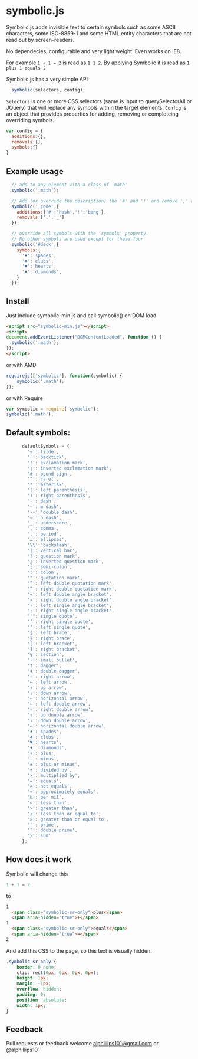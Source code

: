 symbolic.js
===========

Symbolic.js adds invisible text to certain symbols such as some ASCII characters, some ISO-8859-1 and some HTML entity characters that are not read out by screen-readers.

No dependecies, configurable and very light weight. Even works on IE8.

For example `1 + 1 = 2` is read as `1 1 2`. By applying Symbolic it is read as `1 plus 1 equals 2`

Symbolic.js has a very simple API
```javascript
  symbolic(selectors, config);
``` 

`Selectors` is one or more CSS selectors (same is input to querySelectorAll or JQuery) that will replace any symbols within the target elements.
`Config` is an object that provides properties for adding, removing or completeing overriding symbols.
```javascript
var config = {
  additions:{},
  removals:[],
  symbols:{}
}
```

## Example usage

```javascript
  // add to any element with a class of 'math'
  symbolic('.math');
```  

  
```javascript  
  // Add (or override the description) the '#' and '!' and remove ',' and '_'
  symbolic('.code',{
    additions:{'#':'hash','!':'bang'},
    removals:[',','_']
  }); 
```  

```javascript
  // override all symbols with the 'symbols' property. 
  // No other symbols are used except for these four
  symbolic('#deck',{
    symbols:{
      '♠':'spades',
      '♣':'clubs',
      '♥':'hearts',
      '♦':'diamonds',
    }
  }); 
```


## Install

Just include symbolic-min.js and call symbolic() on DOM load   
```html
<script src="symbolic-min.js"></script>
<script>
document.addEventListener("DOMContentLoaded", function () {
  symbolic('.math');
});
</script>
```

or with AMD
```javascript
requirejs(['symbolic'], function(symbolic) {
    symbolic('.math');
});  
```

or with Require
```javascript
var symbolic = require('symbolic');
symbolic('.math'); 
```


                 
## Default symbols:
```javascript
      defaultSymbols = {
        '~':'tilde',
        '`':'backtick',
        '!':'exclamation mark',
        '¡':'inverted exclamation mark',
        '#':'pound sign',
        '^':'caret',
        '*':'asterisk',
        '(':'left parenthesis',
        ')':'right parenthesis',
        '-':'dash',
        '—':'m dash',
        '--':'double dash',
        '–':'n dash',
        '_':'underscore',
        ',':'comma',
        '.':'period',
        '…':'ellipses',
        '\\':'backslash',
        '|':'vertical bar',
        '?':'question mark',
        '¿':'inverted question mark',
        ';':'semi-colon',
        ':':'colon',
        '"':'quotation mark',
        '”':'left double quotation mark',
        '“':'right double quotation mark',
        '«':'left double angle bracket',
        '»':'right double angle bracket',
        '‹':'left single angle bracket',
        '›':'right single angle bracket',
        "'":'single quote',
        '’':'right single quote',
        '‘':'left single quote',
        '{':'left brace',
        '}':'right brace',
        '[':'left bracket',
        ']':'right bracket',
        '§':'section',
        '·':'small bullet',
        '†':'dagger',
        '‡':'double dagger',
        '→':'right arrow',
        '←':'left arrow',
        '↑':'up arrow',
        '↓':'down arrow',
        '↔':'horizontal arrow',
        '⇐':'left double arrow',
        '⇒':'right double arrow',
        '⇑':'up double arrow',
        '⇓':'down double arrow',
        '⇔':'horizontal double arrow',
        '♠':'spades',
        '♣':'clubs',
        '♥':'hearts',
        '♦':'diamonds',
        '+':'plus',
        '−':'minus',
        '±':'plus or minus',
        '÷':'divided by',
        '×':'multiplied by',
        '=':'equals',
        '≠':'not equals',
        '≈':'approximately equals',
        '‰':'per mil',
        '<':'less than',
        '>':'greater than',
        '≤':'less than or equal to',
        '≥':'greater than or equal to',
        '′':'prime',
        '″':'double prime',
        '∑':'sum'
      };
```      
## How does it work
Symbolic will change this
```javascript
1 + 1 = 2
````
to
```html
1 
  <span class="symbolic-sr-only">plus</span>
  <span aria-hidden="true">+</span>
1  
  <span class="symbolic-sr-only">equals</span>
  <span aria-hidden="true">=</span>
2  
```
And add this CSS to the page, so this text is visually hidden.
```css
.symbolic-sr-only {
    border: 0 none;
    clip: rect(0px, 0px, 0px, 0px);
    height: 1px;
    margin: -1px;
    overflow: hidden;
    padding: 0;
    position: absolute;
    width: 1px;
}
```

## Feedback
Pull requests or feedback welcome alphillips101@gmail.com or @alphillips101
